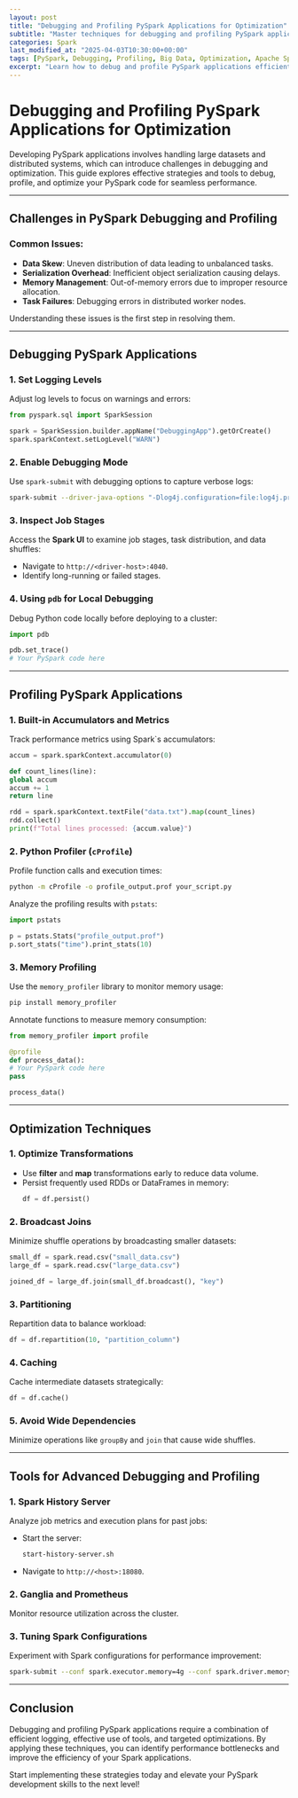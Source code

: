 ```yaml
---
layout: post
title: "Debugging and Profiling PySpark Applications for Optimization"
subtitle: "Master techniques for debugging and profiling PySpark applications to achieve optimal performance in distributed environments."
categories: Spark
last_modified_at: "2025-04-03T10:30:00+00:00"
tags: [PySpark, Debugging, Profiling, Big Data, Optimization, Apache Spark]
excerpt: "Learn how to debug and profile PySpark applications efficiently, using tools and techniques to identify bottlenecks and improve performance in large-scale data processing."
---
```


# Debugging and Profiling PySpark Applications for Optimization

Developing PySpark applications involves handling large datasets and distributed systems, which can introduce challenges in debugging and optimization. This guide explores effective strategies and tools to debug, profile, and optimize your PySpark code for seamless performance.

---

## Challenges in PySpark Debugging and Profiling

### Common Issues:
- **Data Skew**: Uneven distribution of data leading to unbalanced tasks.
- **Serialization Overhead**: Inefficient object serialization causing delays.
- **Memory Management**: Out-of-memory errors due to improper resource allocation.
- **Task Failures**: Debugging errors in distributed worker nodes.

Understanding these issues is the first step in resolving them.

---

## Debugging PySpark Applications

### 1. **Set Logging Levels**
Adjust log levels to focus on warnings and errors:
```python
from pyspark.sql import SparkSession

spark = SparkSession.builder.appName("DebuggingApp").getOrCreate()
spark.sparkContext.setLogLevel("WARN")
```

### 2. **Enable Debugging Mode**
Use `spark-submit` with debugging options to capture verbose logs:
```bash
spark-submit --driver-java-options "-Dlog4j.configuration=file:log4j.properties" your_script.py
```

### 3. **Inspect Job Stages**
Access the **Spark UI** to examine job stages, task distribution, and data shuffles:
- Navigate to `http://<driver-host>:4040`.
- Identify long-running or failed stages.

### 4. **Using `pdb` for Local Debugging**
Debug Python code locally before deploying to a cluster:
```python
import pdb

pdb.set_trace()
# Your PySpark code here
```

---

## Profiling PySpark Applications

### 1. **Built-in Accumulators and Metrics**
Track performance metrics using Spark`s accumulators:
```python
accum = spark.sparkContext.accumulator(0)

def count_lines(line):
global accum
accum += 1
return line

rdd = spark.sparkContext.textFile("data.txt").map(count_lines)
rdd.collect()
print(f"Total lines processed: {accum.value}")
```

### 2. **Python Profiler (`cProfile`)**
Profile function calls and execution times:
```bash
python -m cProfile -o profile_output.prof your_script.py
```

Analyze the profiling results with `pstats`:
```python
import pstats

p = pstats.Stats("profile_output.prof")
p.sort_stats("time").print_stats(10)
```

### 3. **Memory Profiling**
Use the `memory_profiler` library to monitor memory usage:
```bash
pip install memory_profiler
```

Annotate functions to measure memory consumption:
```python
from memory_profiler import profile

@profile
def process_data():
# Your PySpark code here
pass

process_data()
```

---

## Optimization Techniques

### 1. **Optimize Transformations**
- Use **filter** and **map** transformations early to reduce data volume.
- Persist frequently used RDDs or DataFrames in memory:
  ```python
  df = df.persist()
  ```

### 2. **Broadcast Joins**
Minimize shuffle operations by broadcasting smaller datasets:
```python
small_df = spark.read.csv("small_data.csv")
large_df = spark.read.csv("large_data.csv")

joined_df = large_df.join(small_df.broadcast(), "key")
```

### 3. **Partitioning**
Repartition data to balance workload:
```python
df = df.repartition(10, "partition_column")
```

### 4. **Caching**
Cache intermediate datasets strategically:
```python
df = df.cache()
```

### 5. **Avoid Wide Dependencies**
Minimize operations like `groupBy` and `join` that cause wide shuffles.

---

## Tools for Advanced Debugging and Profiling

### 1. **Spark History Server**
Analyze job metrics and execution plans for past jobs:
- Start the server:
  ```bash
  start-history-server.sh
  ```
- Navigate to `http://<host>:18080`.

### 2. **Ganglia and Prometheus**
Monitor resource utilization across the cluster.

### 3. **Tuning Spark Configurations**
Experiment with Spark configurations for performance improvement:
```bash
spark-submit --conf spark.executor.memory=4g --conf spark.driver.memory=2g your_script.py
```

---

## Conclusion

Debugging and profiling PySpark applications require a combination of efficient logging, effective use of tools, and targeted optimizations. By applying these techniques, you can identify performance bottlenecks and improve the efficiency of your Spark applications.

Start implementing these strategies today and elevate your PySpark development skills to the next level!
